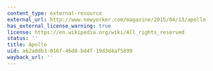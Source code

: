 ```yaml
---
content_type: external-resource
external_url: http://www.newyorker.com/magazine/2015/04/13/apollo
has_external_license_warning: true
license: https://en.wikipedia.org/wiki/All_rights_reserved
status: ''
title: Apollo
uid: a62a0db3-016f-46d8-bd4f-19d3d4af5899
wayback_url: ''
---
```

